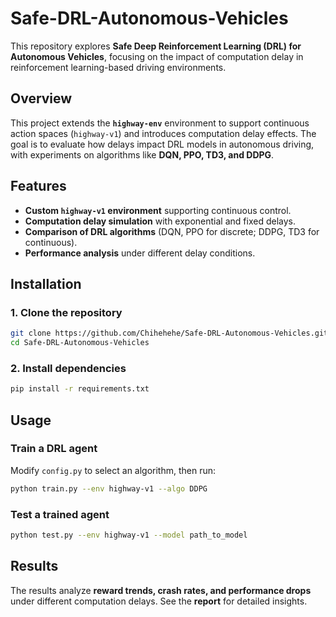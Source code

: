 # Safe-DRL-Autonomous-Vehicles

This repository explores **Safe Deep Reinforcement Learning (DRL) for Autonomous Vehicles**, focusing on the impact of computation delay in reinforcement learning-based driving environments.

## Overview
This project extends the **`highway-env`** environment to support continuous action spaces (`highway-v1`) and introduces computation delay effects. The goal is to evaluate how delays impact DRL models in autonomous driving, with experiments on algorithms like **DQN, PPO, TD3, and DDPG**.

## Features
- **Custom `highway-v1` environment** supporting continuous control.
- **Computation delay simulation** with exponential and fixed delays.
- **Comparison of DRL algorithms** (DQN, PPO for discrete; DDPG, TD3 for continuous).
- **Performance analysis** under different delay conditions.

## Installation
### 1. Clone the repository
```bash
git clone https://github.com/Chihehehe/Safe-DRL-Autonomous-Vehicles.git
cd Safe-DRL-Autonomous-Vehicles
```
### 2. Install dependencies
```bash
pip install -r requirements.txt
```

## Usage
### Train a DRL agent
Modify `config.py` to select an algorithm, then run:
```bash
python train.py --env highway-v1 --algo DDPG
```
### Test a trained agent
```bash
python test.py --env highway-v1 --model path_to_model
```

## Results
The results analyze **reward trends, crash rates, and performance drops** under different computation delays. See the **report** for detailed insights.
